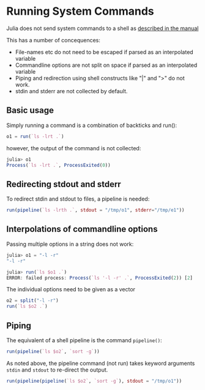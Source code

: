 # Running System Commands

Julia does not send system commands to a shell as [described in the manual](https://docs.julialang.org/en/v1/manual/running-external-programs/)

This has a number of concequences:

* File-names etc do not need to be escaped if parsed as an interpolated variable
* Commandline options are not split on space if parsed as an interpolated variable
* Piping and redirection using shell constructs like "|" and ">" do not work.
* stdin and stderr are not collected by default.

## Basic usage

Simply running a command is a combination of backticks and run():

``` julia
o1 = run(`ls -lrt .`)
```

however, the output of the command is not collected:

``` julia
julia> o1
Process(`ls -lrt .`, ProcessExited(0))

```

## Redirecting stdout and stderr

To redirect stdin and stdout to files, a pipeline is needed:

``` julia
run(pipeline(`ls -lrth .`, stdout = "/tmp/o1", stderr="/tmp/e1"))
```

## Interpolations of commandline options

Passing multiple options in a string does not work:

``` julia
julia> o1 = "-l -r"
"-l -r"

julia> run(`ls $o1 .`)
ERROR: failed process: Process(`ls '-l -r' .`, ProcessExited(2)) [2]

```

The individual options need to be given as a vector

``` julia
o2 = split("-l -r")
run(`ls $o2 .`)
```

## Piping

The equivalent of a shell pipeline is the command `pipeline()`:

``` julia
run(pipeline(`ls $o2`, `sort -g`))
```

As noted above, the pipeline command (not run) takes keyword arguments `stdin` and `stdout` to re-direct the output.

``` julia
run(pipeline(pipeline(`ls $o2`, `sort -g`), stdout = "/tmp/o1"))
```
